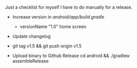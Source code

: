 Just a checklist for myself I have to do manually for a release.

- Increase version in *android/app/build.gradle*
  - versionName "1.0" home screen
  
- Update changelog
- git tag v1.5 && git push origin v1.5 
- Upload binary to Github Release
cd android && ./gradlew assembleRelease 
